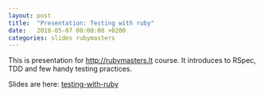 ```yaml
---
layout: post
title:  "Presentation: Testing with ruby"
date:   2018-05-07 08:00:00 +0200
categories: slides rubymasters
---
```


This is presentation for http://rubymasters.lt course. It introduces to RSpec, TDD and few handy testing practices.

Slides are here: [testing-with-ruby](https://povilasjurcys.github.io/presentations/courses/ruby-masters/2018-05-07-testing-in-ruby-and-rails)
